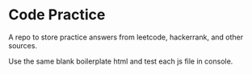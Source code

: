 # Code Practice

A repo to store practice answers from leetcode, hackerrank, and other sources.

Use the same blank boilerplate html and test each js file in console.
